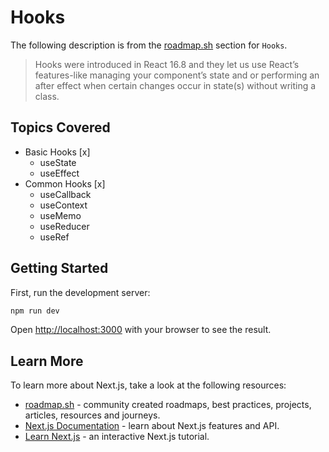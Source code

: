 # Hooks

The following description is from the [roadmap.sh](https://roadmap.sh/react) section for `Hooks`.

<blockquote>
Hooks were introduced in React 16.8 and they let us use React’s features-like managing your component’s state and or performing an after effect when certain changes occur in state(s) without writing a class.
</blockquote>

## Topics Covered

-   Basic Hooks [x]
    - useState
    - useEffect
-   Common Hooks [x]
    - useCallback
    - useContext
    - useMemo
    - useReducer
    - useRef

## Getting Started

First, run the development server:

```bash
npm run dev
```

Open [http://localhost:3000](http://localhost:3000) with your browser to see the result.

## Learn More

To learn more about Next.js, take a look at the following resources:

-   [roadmap.sh](https://roadmap.sh/) - community created roadmaps, best practices, projects, articles, resources and journeys.
-   [Next.js Documentation](https://nextjs.org/docs) - learn about Next.js features and API.
-   [Learn Next.js](https://nextjs.org/learn) - an interactive Next.js tutorial.
